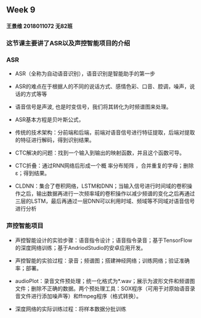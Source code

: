 ## Week 9

#### 王景维 2018011072 无82班

### 这节课主要讲了ASR以及声控智能项目的介绍

### ASR

* ASR（全称为自动语音识别），语音识别是智能助手的第一步

* ASR的难点在于根据人的不同的说话方式、感情色彩、口音、腔调，噪声，说话的方式等等
* 语音信号是声波, 也是时变信号，我们将其转化为时频谱图来处理。
* ASR基本方程是贝叶斯公式，

* 传统的技术架构：分前端和后端，前端对语音信号进行特征提取，后端对提取的特征进行解码，得到识别结果。

* CTC解决的问题：找到一个输入到输出的映射函数，并且这个函数可导。

* CTC折叠：通过RNN网络后形成一个概 率分布矩阵 ，合并重复的字母；删除ε；得到结果。

* CLDNN：集合了卷积网络，LSTM和DNN；当输入信号进行时间域的卷积操作之后，输出数据再进行一次频率域的卷积操作以减少频谱的变化之后再通过三层的LSTM，最后再通过一层DNN可以利用时域、频域等不同域对语音信号进行分析

### 声控智能项目

* 声控智能设计的实验步骤：语音指令设计；语音指令录音；基于TensorFlow的深度网络训练；基于AndriodStudio的安卓应用开发。

* 声控智能的实验过程：录音；频谱图；搭建神经网络；训练网络；验证准确率；部署。

* audioPlot：录音文件预处理；统一化格式为*.wav；展示为波形文件和频谱图文件；删除不正确的数据。两个预处理工具：SOX程序（可用于对原始语音录音文件进行添加噪声等）和ffmpeg程序（格式转换）。

* 深度网络的实际训练过程：将样本数据分批训练

